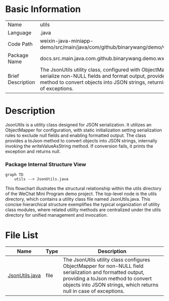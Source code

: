 # Basic Information

|      |      |
|------|------|
| Name | utils |
| Language | .java |
| Code Path | weixin-java-miniapp-demo/src/main/java/com/github/binarywang/demo/wx/miniapp/utils |
| Package Name | docs.src.main.java.com.github.binarywang.demo.wx.miniapp.utils |
| Brief Description | The JsonUtils utility class, configured with ObjectMapper to serialize non-NULL fields and format output, provides the toJson method to convert objects into JSON strings, returning null in case of exceptions. |

# Description

JsonUtils is a utility class designed for JSON serialization. It utilizes an ObjectMapper for configuration, with static initialization setting serialization rules to exclude null fields and enabling formatted output. The class provides a toJson method to convert objects into JSON strings, internally invoking the writeValueAsString method. If conversion fails, it prints the exception and returns null.


### Package Internal Structure View

```mermaid
graph TD
    utils --> JsonUtils.java
```

This flowchart illustrates the structural relationship within the utils directory of the WeChat Mini Program demo project. The top-level node is the utils directory, which contains a utility class file named JsonUtils.java. This concise hierarchical structure exemplifies the typical organization of utility class modules, where related utility methods are centralized under the utils directory for unified management and invocation.

# File List

| Name   | Type  | Description |
|-------|------|-------------|
| [JsonUtils.java](JsonUtils.md) | file | The JsonUtils utility class configures ObjectMapper for non-NULL field serialization and formatted output, providing a toJson method to convert objects into JSON strings, which returns null in case of exceptions. |


